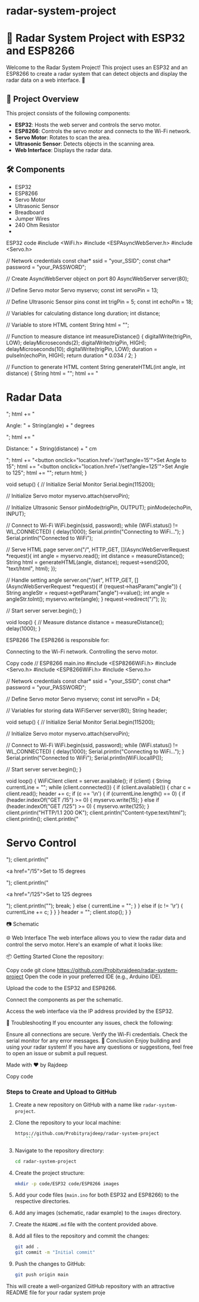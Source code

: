 # radar-system-project
# 📡 Radar System Project with ESP32 and ESP8266

Welcome to the Radar System Project! This project uses an ESP32 and an ESP8266 to create a radar system that can detect objects and display the radar data on a web interface. 🎯

## 🚀 Project Overview

This project consists of the following components:
- **ESP32**: Hosts the web server and controls the servo motor.
- **ESP8266**: Controls the servo motor and connects to the Wi-Fi network.
- **Servo Motor**: Rotates to scan the area.
- **Ultrasonic Sensor**: Detects objects in the scanning area.
- **Web Interface**: Displays the radar data.

## 🛠️ Components

- ESP32
- ESP8266
- Servo Motor
- Ultrasonic Sensor
- Breadboard
- Jumper Wires
- 240 Ohm Resistor
- 
ESP32 code
#include <WiFi.h>
#include <ESPAsyncWebServer.h>
#include <Servo.h>

// Network credentials
const char* ssid = "your_SSID";
const char* password = "your_PASSWORD";

// Create AsyncWebServer object on port 80
AsyncWebServer server(80);

// Define Servo motor
Servo myservo;
const int servoPin = 13;

// Define Ultrasonic Sensor pins
const int trigPin = 5;
const int echoPin = 18;

// Variables for calculating distance
long duration;
int distance;

// Variable to store HTML content
String html = "";

// Function to measure distance
int measureDistance() {
  digitalWrite(trigPin, LOW);
  delayMicroseconds(2);
  digitalWrite(trigPin, HIGH);
  delayMicroseconds(10);
  digitalWrite(trigPin, LOW);
  duration = pulseIn(echoPin, HIGH);
  return duration * 0.034 / 2;
}

// Function to generate HTML content
String generateHTML(int angle, int distance) {
  String html = "<html><head><title>Radar</title></head><body>";
  html += "<h1>Radar Data</h1>";
  html += "<p>Angle: " + String(angle) + " degrees</p>";
  html += "<p>Distance: " + String(distance) + " cm</p>";
  html += "<button onclick=\"location.href='/set?angle=15'\">Set Angle to 15</button>";
  html += "<button onclick=\"location.href='/set?angle=125'\">Set Angle to 125</button>";
  html += "</body></html>";
  return html;
}

void setup() {
  // Initialize Serial Monitor
  Serial.begin(115200);

  // Initialize Servo motor
  myservo.attach(servoPin);

  // Initialize Ultrasonic Sensor
  pinMode(trigPin, OUTPUT);
  pinMode(echoPin, INPUT);

  // Connect to Wi-Fi
  WiFi.begin(ssid, password);
  while (WiFi.status() != WL_CONNECTED) {
    delay(1000);
    Serial.println("Connecting to WiFi...");
  }
  Serial.println("Connected to WiFi");

  // Serve HTML page
  server.on("/", HTTP_GET, [](AsyncWebServerRequest *request){
    int angle = myservo.read();
    int distance = measureDistance();
    String html = generateHTML(angle, distance);
    request->send(200, "text/html", html);
  });

  // Handle setting angle
  server.on("/set", HTTP_GET, [](AsyncWebServerRequest *request){
    if (request->hasParam("angle")) {
      String angleStr = request->getParam("angle")->value();
      int angle = angleStr.toInt();
      myservo.write(angle);
    }
    request->redirect("/");
  });

  // Start server
  server.begin();
}

void loop() {
  // Measure distance
  distance = measureDistance();
  delay(1000);
}

ESP8266
The ESP8266 is responsible for:

Connecting to the Wi-Fi network.
Controlling the servo motor.

Copy code
// ESP8266 main.ino
#include <ESP8266WiFi.h>
#include <Servo.h>
#include <ESP8266WiFi.h>
#include <Servo.h>

// Network credentials
const char* ssid = "your_SSID";
const char* password = "your_PASSWORD";

// Define Servo motor
Servo myservo;
const int servoPin = D4;

// Variables for storing data
WiFiServer server(80);
String header;

void setup() {
  // Initialize Serial Monitor
  Serial.begin(115200);

  // Initialize Servo motor
  myservo.attach(servoPin);

  // Connect to Wi-Fi
  WiFi.begin(ssid, password);
  while (WiFi.status() != WL_CONNECTED) {
    delay(1000);
    Serial.println("Connecting to WiFi...");
  }
  Serial.println("Connected to WiFi");
  Serial.println(WiFi.localIP());

  // Start server
  server.begin();
}

void loop() {
  WiFiClient client = server.available();
  if (client) {
    String currentLine = "";
    while (client.connected()) {
      if (client.available()) {
        char c = client.read();
        header += c;
        if (c == '\n') {
          if (currentLine.length() == 0) {
            if (header.indexOf("GET /15") >= 0) {
              myservo.write(15);
            } else if (header.indexOf("GET /125") >= 0) {
              myservo.write(125);
            }
            client.println("HTTP/1.1 200 OK");
            client.println("Content-type:text/html");
            client.println();
            client.println("<html><body><h1>Servo Control</h1>");
            client.println("<p><a href=\"/15\">Set to 15 degrees</a></p>");
            client.println("<p><a href=\"/125\">Set to 125 degrees</a></p>");
            client.println("</body></html>");
            break;
          } else {
            currentLine = "";
          }
        } else if (c != '\r') {
          currentLine += c;
        }
      }
    }
    header = "";
    client.stop();
  }
}


📷 Schematic

🌐 Web Interface
The web interface allows you to view the radar data and control the servo motor. Here's an example of what it looks like:


📦 Getting Started
Clone the repository:

Copy code
git clone https://github.com/Probityrajdeep/radar-system-project
Open the code in your preferred IDE (e.g., Arduino IDE).

Upload the code to the ESP32 and ESP8266.

Connect the components as per the schematic.

Access the web interface via the IP address provided by the ESP32.

🔧 Troubleshooting
If you encounter any issues, check the following:

Ensure all connections are secure.
Verify the Wi-Fi credentials.
Check the serial monitor for any error messages.
🎉 Conclusion
Enjoy building and using your radar system! If you have any questions or suggestions, feel free to open an issue or submit a pull request.

Made with ❤️ by Rajdeep

Copy code

### Steps to Create and Upload to GitHub

1. Create a new repository on GitHub with a name like `radar-system-project`.

2. Clone the repository to your local machine:
    ```sh
    https://github.com/Probityrajdeep/radar-system-project
        ```

3. Navigate to the repository directory:
    ```sh
    cd radar-system-project
    ```

4. Create the project structure:
    ```sh
    mkdir -p code/ESP32 code/ESP8266 images
    ```

5. Add your code files (`main.ino` for both ESP32 and ESP8266) to the respective directories.

6. Add any images (schematic, radar example) to the `images` directory.

7. Create the `README.md` file with the content provided above.

8. Add all files to the repository and commit the changes:
    ```sh
    git add .
    git commit -m "Initial commit"
    ```

9. Push the changes to GitHub:
    ```sh
    git push origin main
    ```

This will create a well-organized GitHub repository with an attractive README file for your radar system proje
